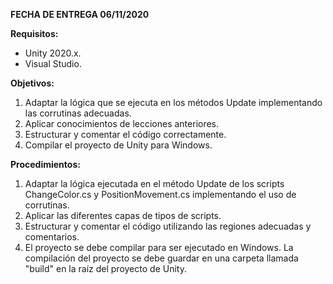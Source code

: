 **FECHA DE ENTREGA 06/11/2020**

**Requisitos:**
- Unity 2020.x.
- Visual Studio.

**Objetivos:**
1. Adaptar la lógica que se ejecuta en los métodos Update implementando las corrutinas adecuadas.
2. Aplicar conocimientos de lecciones anteriores.
3. Estructurar y comentar el código correctamente.
4. Compilar el proyecto de Unity para Windows.


**Procedimientos:**
1. Adaptar la lógica ejecutada en el método Update de los scripts ChangeColor.cs y PositionMovement.cs implementando el uso de corrutinas.
2. Aplicar las diferentes capas de tipos de scripts.
3. Estructurar y comentar el código utilizando las regiones adecuadas y comentarios.
4. El proyecto se debe compilar para ser ejecutado en Windows. La compilación del proyecto se debe guardar en una carpeta llamada "build" en la raíz del proyecto de Unity.

